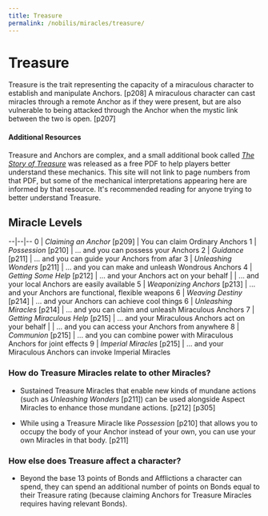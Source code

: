 ```yaml
---
title: Treasure
permalink: /nobilis/miracles/treasure/
---
```


# Treasure

Treasure is the trait representing the capacity of a miraculous character to establish and manipulate Anchors. [p208] A miraculous character can cast miracles through a remote Anchor as if they were present, but are also vulnerable to being attacked through the Anchor when the mystic link between the two is open. [p207]

#### Additional Resources

Treasure and Anchors are complex, and a small additional book called [*The Story of Treasure*](https://www.drivethrurpg.com/product/115109/The-Story-of-Treasure) was released as a free PDF to help players better understand these mechanics. This site will not link to page numbers from that PDF, but some of the mechanical interpretations appearing here are informed by that resource. It's recommended reading for anyone trying to better understand Treasure.

## Miracle Levels

--|--|--
0 | *Claiming an Anchor* [p209] | You can claim Ordinary Anchors
1 | *Possession* [p210] | ... and you can possess your Anchors
2 | *Guidance* [p211] | ... and you can guide your Anchors from afar
3 | *Unleashing Wonders* [p211] | ... and you can make and unleash Wondrous Anchors
4 | *Getting Some Help* [p212] | ... and your Anchors act on your behalf
  |  | ... and your local Anchors are easily available
5 | *Weaponizing Anchors* [p213] | ... and your Anchors are functional, flexible weapons
6 | *Weaving Destiny* [p214] | ... and your Anchors can achieve cool things
6 | *Unleashing Miracles* [p214] | ... and you can claim and unleash Miraculous Anchors
7 | *Getting Miraculous Help* [p215] | ... and your Miraculous Anchors act on your behalf
  |  | ... and you can access your Anchors from anywhere
8 | *Communion* [p215] | ... and you can combine power with Miraculous Anchors for joint effects
9 | *Imperial Miracles* [p215] | ... and your Miraculous Anchors can invoke Imperial Miracles

### How do Treasure Miracles relate to other Miracles?

- Sustained Treasure Miracles that enable new kinds of mundane actions (such as *Unleashing Wonders* [p211]) can be used alongside Aspect Miracles to enhance those mundane actions. [p212] [p305]

- While using a Treasure Miracle like *Possession* [p210] that allows you to occupy the body of your Anchor instead of your own, you can use your own Miracles in that body. [p211]

### How else does Treasure affect a character?

- Beyond the base 13 points of Bonds and Afflictions a character can spend, they can spend an additional number of points on Bonds equal to their Treasure rating (because claiming Anchors for Treasure Miracles requires having relevant Bonds).
